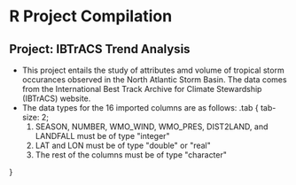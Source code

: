 # R Project Compilation

## Project: IBTrACS Trend Analysis
- This project entails the study of attributes amd volume of tropical storm occurances observed in the North Atlantic Storm Basin. The data comes from the International Best Track Archive for Climate Stewardship (IBTrACS) website.
- The data types for the 16 imported columns are as follows:
.tab {
        tab-size: 2;
        <ol>
  <li> SEASON, NUMBER, WMO_WIND, WMO_PRES, DIST2LAND, and LANDFALL must be of type "integer"</dt>
  <li> LAT and LON must be of type "double" or "real" </li>
  <li> The rest of the columns must be of type "character" </li>
</ol>
    }
